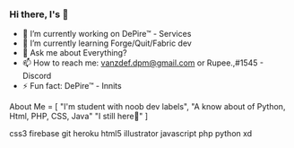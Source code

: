 ### Hi there, I's  👋

- 🔭 I’m currently working on DePire™ - Services
- 🌱 I’m currently learning Forge/Quit/Fabric dev
- 💬 Ask me about Everything?
- 📫 How to reach me: vanzdef.dpm@gmail.com or Rupee.,#1545 - Discord
- ⚡ Fun fact: DePire™ - Innits

About Me = [
    "I'm student with noob dev labels",
    "A know about of Python, Html, PHP, CSS, Java"
    "I still here🍰"
]


 css3 firebase git heroku html5 illustrator javascript php python xd 
 
